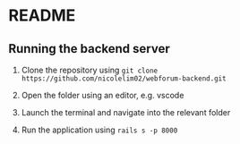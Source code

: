 # README

## Running the backend server

1. Clone the repository using `git clone https://github.com/nicolelim02/webforum-backend.git`

2. Open the folder using an editor, e.g. vscode

3. Launch the terminal and navigate into the relevant folder

4. Run the application using `rails s -p 8000`
